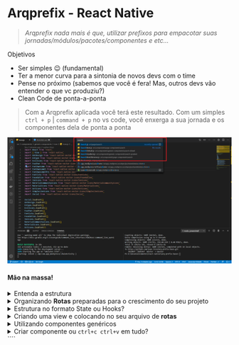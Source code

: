 # Arqprefix - React Native

> _Arqprefix nada mais é que, utilizar prefixos para empacotar suas jornadas/módulos/pacotes/componentes e etc..._

Objetivos

- Ser simples :wink: (fundamental)
- Ter a menor curva para a sintonia de novos devs com o time
- Pense no próximo (sabemos que você é fera! Mas, outros devs vão entender o que vc produziu?)
- Clean Code de ponta-a-ponta

> Com a Arqprefix aplicada você terá este resultado. Com um simples <code>ctrl + p</code> | <code>command + p</code> no vs code, você enxerga a sua jornada e os componentes dela de ponta a ponta

![](/images/search.png)

#### Mão na massa!

<details>
  <summary>Entenda a estrutura</summary>
  <br />

Importante!

> 1.  Diretórios sempre em minúsculo separados por hífen
> 2.  Componentes/Arquivos com inicial maiúscula CamelCase
>     Ex: nome-da-pasta/NomeDoComponente.js

![](/images/estrutura.png)

1. page-components -> Recebe os componentes de uma página
2. page -> é o diretório das suas páginas
3. Estes dois diretórios seguem unidos

</details>

<details>
  <summary>Organizando <b>Rotas</b> preparadas para o crescimento do seu projeto</summary>
  <br />
 
  ```javascript
  import { createAppContainer } from 'react-navigation'
  import { createStackNavigator } from 'react-navigation-stack'

  import Login from '~/pages/login/Login'
  import ShowCase from '~/pages/showcase/ShowCase'

  // ROUTES
  import TabsHome from '~/routes/tabs/TabsHome'

  const createRootNavigator = (userLogged = false) =>
    createAppContainer(
      createStackNavigator(
        {
          Login,
          ShowCase,
          Home: TabsHome
        },
        {
          initialRouteName: !userLogged ? 'Home' : 'Login',
          defaultNavigationOptions: {
            gesturesEnabled: true
          },
          headerMode: 'none'
        }
      )
    )
  export default createRootNavigator
  ```

</details>

<!-- ################ -->
<details>
<summary>Estrutura no formato State ou Hooks?</summary>

#### State(não recomendado)

```javascript
import React from 'react'
import { View, Text } from 'react-native'
class Profile extends React.Component {
  state = {
    data: [],
    form: {
      name: '',
      email: ''
    }
  }

  componentDidMount() {
    this.handleChange('name', 'João Paulo Lira')
    this.handleChange('email', 'joaopauloliira@gmail.com')
  }

  handleChange = (fieldname, value) => {
    const form = { ...form }
    form[fieldname] = value
    this.setState({ form })
  }

  render() {
    return (
      <View>
        <Text>Componente profile</Text>
        {this.state.name}
        {this.state.email}
      </View>
    )
  }
}

export default Profile
````

Problemas

1. Se, por engano vc usar o this.setState([]) (com um array vazio) vc vai limpar todas as suas variáveis :grimacing:
2. As suas variáveis ficam contidas em um único objeto(State)

#### Hooks

Já com os Hooks, a criação da variável já acompanha uma função única de atribuição de valor, sendo assim somente ela irá atribuir valor à sua variável.

```javascript
import React, { useState, useEffect } from 'react'
import { View, Text } from 'react-native'

export default function Profile() {
  const [name, setName] = useState('')
  const [email, setEmail] = useState('')

  useEffect(() => {
    setName('João Paulo Lira')
    setEmail('joaopaullolyra@hotmail.com')
  }, [])

  return (
    <View>
      <Text>Componente profile</Text>
      {name}
      {email}
    </View>
  )
}
```

</details>

<details>
  <summary>Criando uma view e colocando no seu arquivo de <b>rotas</b></summary>
  <br />

  Em breve...

</details>

<!-- ################ -->
<details>
  <summary>Utilizando componentes genéricos</summary>
  <br/>

  Em breve...

</details>

<!-- ################ -->
<details>
  <summary>Criar componente ou <code>ctrl+c ctrl+v</code> em tudo?</summary>
  <br/>

  Em breve...

</details>
````
